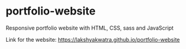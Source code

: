 # portfolio-website
Responsive portfolio website with HTML, CSS, sass and JavaScript 

Link for the website: https://lakshyakwatra.github.io/portfolio-website
